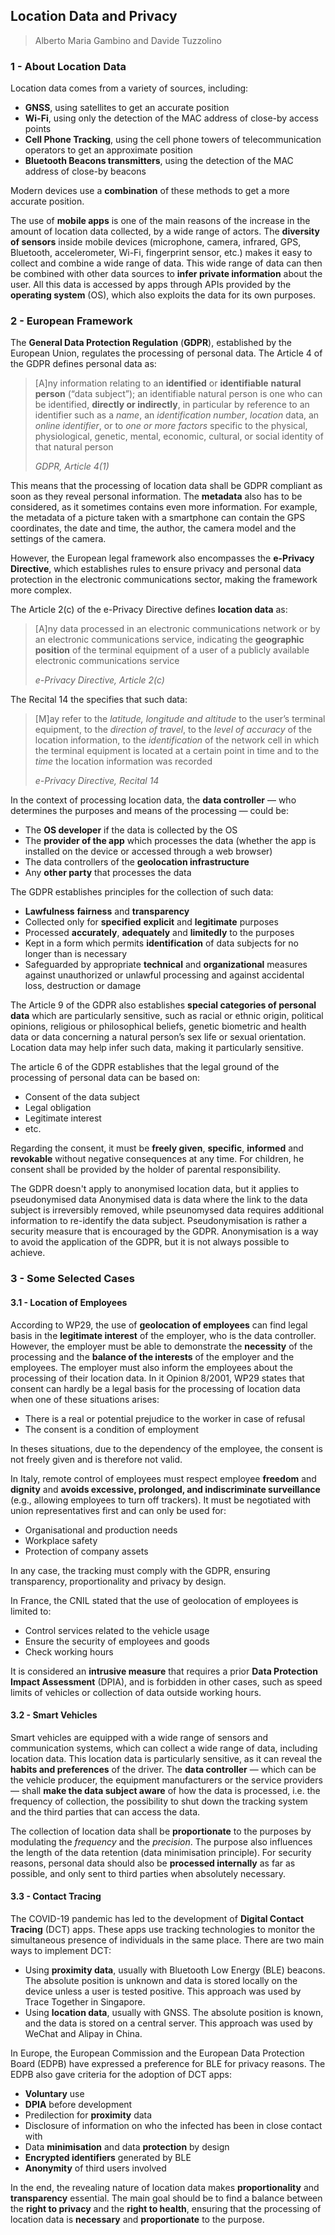 ## Location Data and Privacy

> Alberto Maria Gambino and Davide Tuzzolino

### 1 - About Location Data

Location data comes from a variety of sources, including:

* **GNSS**, using satellites to get an accurate position
* **Wi-Fi**, using only the detection of the MAC address of close-by access points
* **Cell Phone Tracking**, using the cell phone towers of telecommunication operators to get an approximate position
* **Bluetooth Beacons transmitters**, using the detection of the MAC address of close-by beacons

Modern devices use a **combination** of these methods to get a more accurate position.

The use of **mobile apps** is one of the main reasons of the increase in the amount of location data collected, by a wide range of actors. The **diversity of sensors** inside mobile devices (microphone, camera, infrared, GPS, Bluetooth, accelerometer, Wi-Fi, fingerprint sensor, etc.) makes it easy to collect and combine a wide range of data. This wide range of data can then be combined with other data sources to **infer private information** about the user. All this data is accessed by apps through APIs provided by the **operating system** (OS), which also exploits the data for its own purposes.

### 2 - European Framework

The **General Data Protection Regulation** (**GDPR**), established by the European Union, regulates the processing of personal data. The Article 4 of the GDPR defines personal data as:

> \[A\]ny information relating to an **identified** or **identifiable** **natural person** (“data subject”); an identifiable natural person is one who can be identified, **directly or indirectly**, in particular by reference to an identifier such as a *name*, an *identification number*, *location* data, an *online identifier*, or to *one or more factors* specific to the physical, physiological, genetic, mental, economic, cultural, or social identity of that natural person
>
> *GDPR, Article 4(1)*

This means that the processing of location data shall be GDPR compliant as soon as they reveal personal information. The **metadata** also has to be considered, as it sometimes contains even more information. For example, the metadata of a picture taken with a smartphone can contain the GPS coordinates, the date and time, the author, the camera model and the settings of the camera.

However, the European legal framework also encompasses the **e-Privacy Directive**, which establishes rules to ensure privacy and personal data protection in the electronic communications sector, making the framework more complex.

The Article 2(c) of the e-Privacy Directive defines **location data** as:

> \[A\]ny data processed in an electronic communications network or by an electronic communications service, indicating the **geographic position** of the terminal equipment of a user of a publicly available electronic communications service
>
> *e-Privacy Directive, Article 2(c)*

The Recital 14 the specifies that such data:

> \[M\]ay refer to the *latitude, longitude and altitude* to the user’s terminal equipment, to the *direction of travel*, to the *level of accuracy* of the location information, to the *identification* of the network cell in which the terminal equipment is located at a certain point in time and to the *time* the location information was recorded
>
> *e-Privacy Directive, Recital 14*

In the context of processing location data, the **data controller** — who determines the purposes and means of the processing — could be:

* The **OS developer** if the data is collected by the OS
* The **provider of the app** which processes the data (whether the app is installed on the device or accessed through a web browser)
* The data controllers of the **geolocation infrastructure**
* Any **other party** that processes the data

The GDPR establishes principles for the collection of such data:

* **Lawfulness** **fairness** and **transparency**
* Collected only for **specified** **explicit** and **legitimate** purposes
* Processed **accurately**, **adequately** and **limitedly** to the purposes
* Kept in a form which permits **identification** of data subjects for no longer than is necessary
* Safeguarded by appropriate **technical** and **organizational** measures against unauthorized or unlawful processing and against accidental loss, destruction or damage

The Article 9 of the GDPR also establishes **special categories of personal data** which are particularly sensitive, such as racial or ethnic origin, political opinions, religious or philosophical beliefs, genetic biometric and health data or data concerning a natural person’s sex life or sexual orientation. Location data may help infer such data, making it particularly sensitive.

The article 6 of the GDPR establishes that the legal ground of the processing of personal data can be based on:

* Consent of the data subject
* Legal obligation
* Legitimate interest
* etc.

Regarding the consent, it must be **freely given**, **specific**, **informed** and **revokable** without negative consequences at any time. For children, he consent shall be provided by the holder of parental responsibility.

The GDPR doesn't apply to anonymised location data, but it applies to pseudonymised data Anonymised data is data where the link to the data subject is irreversibly removed, while pseunomysed data requires additional information to re-identify the data subject. Pseudonymisation is rather a security measure that is encouraged by the GDPR. Anonymisation is a way to avoid the application of the GDPR, but it is not always possible to achieve.

### 3 - Some Selected Cases

#### 3.1 - Location of Employees

According to WP29, the use of **geolocation of employees** can find legal basis in the **legitimate interest** of the employer, who is the data controller. However, the employer must be able to demonstrate the **necessity** of the processing and the **balance of the interests** of the employer and the employees. The employer must also inform the employees about the processing of their location data. In it Opinion 8/2001, WP29 states that consent can hardly be a legal basis for the processing of location data when one of these situations arises:

* There is a real or potential prejudice to the worker in case of refusal
* The consent is a condition of employment

In theses situations, due to the dependency of the employee, the consent is not freely given and is therefore not valid.

In Italy, remote control of employees must respect employee **freedom** and **dignity** and **avoids excessive, prolonged, and indiscriminate surveillance** (e.g., allowing employees to turn off trackers). It must be negotiated with union representatives first and can only be used for:

* Organisational and production needs
* Workplace safety
* Protection of company assets

In any case, the tracking must comply with the GDPR, ensuring transparency, proportionality and privacy by design.

In France, the CNIL stated that the use of geolocation of employees is limited to:

* Control services related to the vehicle usage
* Ensure the security of employees and goods
* Check working hours

It is considered an **intrusive measure** that requires a prior **Data Protection Impact Assessment** (DPIA), and is forbidden in other cases, such as speed limits of vehicles or collection of data outside working hours.

#### 3.2 - Smart Vehicles

Smart vehicles are equipped with a wide range of sensors and communication systems, which can collect a wide range of data, including location data. This location data is particularly sensitive, as it can reveal the **habits and preferences** of the driver. The **data controller** — which can be the vehicle producer, the equipment manufacturers or the service providers — shall **make the data subject aware** of how the data is processed, i.e. the frequency of collection, the possibility to shut down the tracking system and the third parties that can access the data.

The collection of location data shall be **proportionate** to the purposes by modulating the *frequency* and the *precision*. The purpose also influences the length of the data retention (data minimisation principle). For security reasons, personal data should also be **processed internally** as far as possible, and only sent to third parties when absolutely necessary.

#### 3.3 - Contact Tracing

The COVID-19 pandemic has led to the development of **Digital Contact Tracing** (DCT) apps. These apps use tracking technologies to monitor the simultaneous presence of individuals in the same place. There are two main ways to implement DCT:

* Using **proximity data**, usually with Bluetooth Low Energy (BLE) beacons. The absolute position is unknown and data is stored locally on the device unless a user is tested positive. This approach was used by Trace Together in Singapore.
* Using **location data**, usually with GNSS. The absolute position is known, and the data is stored on a central server. This approach was used by WeChat and Alipay in China.

In Europe, the European Commission and the European Data Protection Board (EDPB) have expressed a preference for BLE for privacy reasons. The EDPB also gave criteria for the adoption of DCT apps:

* **Voluntary** use
* **DPIA** before development
* Predilection for **proximity** data
* Disclosure of information on who the infected has been in close contact with
* Data **minimisation** and data **protection** by design
* **Encrypted identifiers** generated by BLE
* **Anonymity** of third users involved

In the end, the revealing nature of location data makes **proportionality** and **transparency** essential. The main goal should be to find a balance between the **right to privacy** and the **right to health**, ensuring that the processing of location data is **necessary** and **proportionate** to the purpose.
